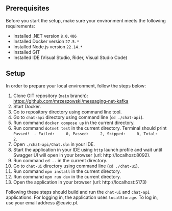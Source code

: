 
## Prerequisites
Before you start the setup, make sure your environment meets the following requirements:

- Installed .NET version `8.0.406`
- Installed Docker version `27.5.*`
- Installed Node.js version `22.14.*`
- Installed GIT
- Installed IDE (Visual Studio, Rider, Visual Studio Code)

## Setup
In order to prepare your local environment, follow the steps below:

1. Clone GIT repository (`main` branch): https://github.com/mrzeszowski/messaging-net-kafka
2. Start Docker.
3. Go to repository directory using command line tool.
4. Go to `chat-api` directory using command line (`cd ./chat-api`).
5. Run command `docker compose up` in the current directory.
6. Run command `dotnet test` in the current directory. Terminal should print `Passed!  - Failed:     0, Passed:     2, Skipped:     0, Total:     2`.
7. Open `./chat-api/Chat.sln` in your IDE.
8. Start the application in your IDE using `http` launch profile and wait until Swagger UI will open in your browser (url: http://localhost:8092).
9. Run command  `cd ..` in the current directory.
10. Go to `chat-ui` directory using command line (`cd ./chat-ui`).
11. Run command  `npm install` in the current directory.
12. Run command  `npm run dev` in the current directory.
13. Open the application in your browser (url: http://localhost:5173)

Following these steps should build and run the `chat-ui` and `chat-api` applications. For logging in, the application uses `localStorage`. To log in, use your email address @euvic.pl.